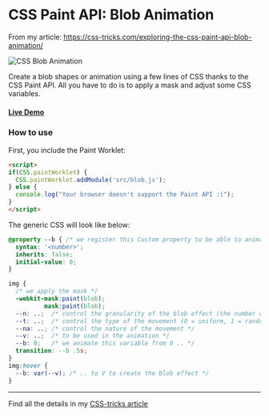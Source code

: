 # CSS Paint API: Blob Animation
From my article: https://css-tricks.com/exploring-the-css-paint-api-blob-animation/

![CSS Blob Animation](https://css-tricks.com/wp-content/uploads/2021/08/blob-featured-image.png)

Create a blob shapes or animation using a few lines of CSS thanks to the CSS Paint API. All you have to do is to apply a mask and adjust some CSS variables.

#### [Live Demo](https://afif13.github.io/CSS-blob-animation/)

### How to use

First, you include the Paint Worklet:

```html
<script>
if(CSS.paintWorklet) {              
  CSS.paintWorklet.addModule('src/blob.js');
} else {
  console.log("Your browser doesn't support the Paint API :(");
}
</script>
```

The generic CSS will look like below:

```css
@property --b { /* we register this Custom property to be able to animate it */
  syntax: '<number>';
  inherits: false;
  initial-value: 0;
}

img {
  /* we apply the mask */
  -webkit-mask:paint(blob);
          mask:paint(blob);
  --n: ..;  /* control the granularity of the blob effect (the number of points) */
  --t: ..;  /* control the type of the movement (0 = uniform, 1 = random) */
  --na: ..; /* control the nature of the movement */
  --v: ..;  /* to be used in the animation */
  --b: 0;   /* we animate this variable from 0 .. */
  transition: --b .5s;
}
img:hover {
  --b: var(--v); /* .. to V to create the blob effect */
}
```

----

Find all the details in my [CSS-tricks article](https://css-tricks.com/exploring-the-css-paint-api-blob-animation/)
